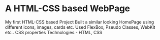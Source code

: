 # A HTML-CSS based WebPage

My first HTML-CSS based Project 
Built a similar looking HomePage using different icons, images, cards etc.
Used FlexBox, Pseudo Classes, WebKit etc.. CSS properties
Technologies - HTML, CSS